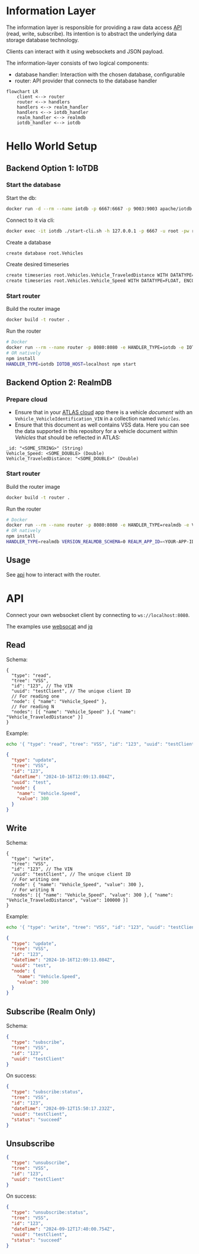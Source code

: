 # Information Layer

The information layer is responsible for providing a raw data access [API](#api) (read, write, subscribe).
Its intention is to abstract the underlying data storage database technology.

Clients can interact with it using websockets and JSON payload.


The information-layer consists of two logical components:
- database handler: Interaction with the chosen database, configurable
- router: API provider that connects to the database handler

```mermaid
flowchart LR
    client <--> router
    router <--> handlers
    handlers <--> realm_handler
    handlers <--> iotdb_handler
    realm_handler <--> realmdb
    iotdb_handler <--> iotdb
```

# Hello World Setup

## Backend Option 1: IoTDB

### Start the database

Start the db:
```bash
docker run -d --rm --name iotdb -p 6667:6667 -p 9003:9003 apache/iotdb:latest
```
Connect to it via cli:
```bash
docker exec -it iotdb ./start-cli.sh -h 127.0.0.1 -p 6667 -u root -pw root
```
Create a database
```bash
create database root.Vehicles
```
Create desired timeseries

```bash
create timeseries root.Vehicles.Vehicle_TraveledDistance WITH DATATYPE=FLOAT, ENCODING=RLE
create timeseries root.Vehicles.Vehicle_Speed WITH DATATYPE=FLOAT, ENCODING=RLE
```

### Start router

Build the router image
```bash
docker build -t router .
```
Run the router
```bash
# Docker
docker run --rm --name router -p 8080:8080 -e HANDLER_TYPE=iotdb -e IOTDB_HOST=host.docker.internal router
# OR natively
npm install
HANDLER_TYPE=iotdb IOTDB_HOST=localhost npm start
```

## Backend Option 2: RealmDB


### Prepare cloud

- Ensure that in your [ATLAS cloud](https://cloud.mongodb.com/) app there is a vehicle _document_ with an `Vehicle_VehicleIdentification_VIN` in a collection named _`Vehicles`_.
- Ensure that this document as well contains VSS data. Here you can see the data supported in this repository for a vehicle document within _Vehicles_ that should be reflected in ATLAS:

```
_id: "<SOME_STRING>" (String)
Vehicle_Speed: <SOME_DOUBLE> (Double)
Vehicle_TraveledDistance: "<SOME_DOUBLE>" (Double)
```

### Start router

Build the router image
```bash
docker build -t router .
```
Run the router
```bash
# Docker
docker run --rm --name router -p 8080:8080 -e HANDLER_TYPE=realmdb -e VERSION_REALMDB_SCHEMA=0 -e REALM_APP_ID=<YOUR-APP-ID> -e REALM_API_KEY=<YOUR-API-KEY> router
# OR natively
npm install
HANDLER_TYPE=realmdb VERSION_REALMDB_SCHEMA=0 REALM_APP_ID=<YOUR-APP-ID> REALM_API_KEY=<YOUR-API-KEY> npm start
```

## Usage

See [api](#api) how to interact with the router.

# API

Connect your own websocket client by connecting to `ws://localhost:8080`.

The examples use [websocat](https://github.com/vi/websocat) and [jq](https://github.com/jqlang/jq)

## Read

Schema:
```jsonc
{
  "type": "read",
  "tree": "VSS",
  "id": "123", // The VIN
  "uuid": "testClient", // The unique client ID
  // For reading one
  "node": { "name": "Vehicle_Speed" },
  // For reading N
  "nodes": [{ "name": "Vehicle_Speed" },{ "name": "Vehicle_TraveledDistance" }]
}
```

Example:
```bash
echo '{ "type": "read", "tree": "VSS", "id": "123", "uuid": "testClient", "node": { "name": "Vehicle.Speed" } }' | websocat ws://localhost:8080 | jq
```
```json
{
  "type": "update",
  "tree": "VSS",
  "id": "123",
  "dateTime": "2024-10-16T12:09:13.084Z",
  "uuid": "test",
  "node": {
    "name": "Vehicle.Speed",
    "value": 300
  }
}
```

## Write

Schema:
```jsonc
{
  "type": "write",
  "tree": "VSS",
  "id": "123", // The VIN
  "uuid": "testClient", // The unique client ID
  // For writing one
  "node": { "name": "Vehicle_Speed", "value": 300 },
  // For writing N
  "nodes": [{ "name": "Vehicle_Speed", "value": 300 },{ "name": "Vehicle_TraveledDistance", "value": 100000 }]
}
```
Example:
```bash
echo '{ "type": "write", "tree": "VSS", "id": "123", "uuid": "testClient", "node": { "name": "Vehicle.Speed", "value": 300 } }' | websocat ws://localhost:8080 | jq
```
```json
{
  "type": "update",
  "tree": "VSS",
  "id": "123",
  "dateTime": "2024-10-16T12:09:13.084Z",
  "uuid": "test",
  "node": {
    "name": "Vehicle.Speed",
    "value": 300
  }
}
```

## Subscribe (Realm Only)

Schema:
```json
{
  "type": "subscribe",
  "tree": "VSS",
  "id": "123",
  "uuid": "testClient"
}
```

On success:
```json
{
  "type": "subscribe:status",
  "tree": "VSS",
  "id": "123",
  "dateTime": "2024-09-12T15:50:17.232Z",
  "uuid": "testClient",
  "status": "succeed"
}
```
## Unsubscribe

```json
{
  "type": "unsubscribe",
  "tree": "VSS",
  "id": "123",
  "uuid": "testClient"
}
```

On success:
```json
{
  "type": "unsubscribe:status",
  "tree": "VSS",
  "id": "123",
  "dateTime": "2024-09-12T17:40:00.754Z",
  "uuid": "testClient",
  "status": "succeed"
}
```

